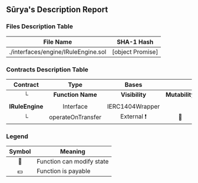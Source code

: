 ## Sūrya's Description Report

### Files Description Table


|  File Name  |  SHA-1 Hash  |
|-------------|--------------|
| ./interfaces/engine/IRuleEngine.sol | [object Promise] |


### Contracts Description Table


|  Contract  |         Type        |       Bases      |                  |                 |
|:----------:|:-------------------:|:----------------:|:----------------:|:---------------:|
|     └      |  **Function Name**  |  **Visibility**  |  **Mutability**  |  **Modifiers**  |
||||||
| **IRuleEngine** | Interface | IERC1404Wrapper |||
| └ | operateOnTransfer | External ❗️ | 🛑  |NO❗️ |


### Legend

|  Symbol  |  Meaning  |
|:--------:|-----------|
|    🛑    | Function can modify state |
|    💵    | Function is payable |
